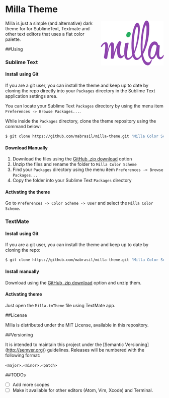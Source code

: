 Milla Theme
====

<img
src="https://raw.githubusercontent.com/mabrasil/milla-theme/master/img/milla-logo.png" align="right">

Milla is just a simple (and alternative) dark theme for for SublimeText, Textmate and other 
text editors that uses a flat color palette.

##Using

### Sublime Text 

#### Install using Git

If you are a git user, you can install the theme and keep up to date by cloning the repo directly into your `Packages` directory in the Sublime Text application settings area.

You can locate your Sublime Text `Packages` directory by using the menu item `Preferences -> Browse Packages...`.

While inside the `Packages` directory, clone the theme repository using the command below:

```sh
$ git clone https://github.com/mabrasil/milla-theme.git "Milla Color Scheme"
```

#### Download Manually

1. Download the files using the [GitHub .zip download](https://github.com/mabrasil/milla-theme/archive/master.zip) option
2. Unzip the files and rename the folder to `Milla Color Scheme`
3. Find your `Packages` directory using the menu item  `Preferences -> Browse Packages...`
4. Copy the folder into your Sublime Text `Packages` directory

#### Activating the theme

Go to `Preferences -> Color Scheme -> User` and select the `Milla Color Scheme`.

### TextMate

#### Install using Git

If you are a git user, you can install the theme and keep up to date by cloning the repo:

```sh
$ git clone https://github.com/mabrasil/milla-theme.git "Milla Color Scheme"
```

#### Install manually

Download using the [GitHub .zip download](https://github.com/mabrasil/milla-theme/archive/master.zip) option and unzip them.

#### Activating theme

Just open the `Milla.tmTheme` file using TextMate app.

##License

Milla is distributed under the MIT License, available in this repository.

##Versioning

It is intended to maintain this project under the [Semantic Versioning] (http://semver.org/) guidelines. Releases will be numbered with the following format:

`<major>.<minor>.<patch>`

##TODOs

- [ ] Add more scopes
- [ ] Make it available for other editors (Atom, Vim, Xcode) and Terminal.
